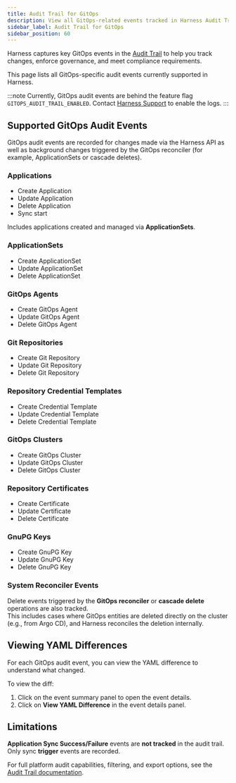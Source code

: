 ```yaml
---
title: Audit Trail for GitOps
description: View all GitOps-related events tracked in Harness Audit Trail.
sidebar_label: Audit Trail for GitOps
sidebar_position: 60
---
```


Harness captures key GitOps events in the [Audit Trail](https://developer.harness.io/docs/platform/governance/audit-trail/) to help you track changes, enforce governance, and meet compliance requirements.

This page lists all GitOps-specific audit events currently supported in Harness.

:::note
Currently, GitOps audit events are behind the feature flag `GITOPS_AUDIT_TRAIL_ENABLED`. Contact [Harness Support](mailto:support@harness.io) to enable the logs.
:::

## Supported GitOps Audit Events

GitOps audit events are recorded for changes made via the Harness API as well as background changes triggered by the GitOps reconciler (for example, ApplicationSets or cascade deletes).

### Applications

- Create Application  
- Update Application  
- Delete Application  
- Sync start  

Includes applications created and managed via **ApplicationSets**.  

### ApplicationSets

- Create ApplicationSet  
- Update ApplicationSet  
- Delete ApplicationSet

### GitOps Agents

- Create GitOps Agent  
- Update GitOps Agent  
- Delete GitOps Agent

### Git Repositories

- Create Git Repository  
- Update Git Repository  
- Delete Git Repository

### Repository Credential Templates

- Create Credential Template  
- Update Credential Template  
- Delete Credential Template

### GitOps Clusters

- Create GitOps Cluster  
- Update GitOps Cluster  
- Delete GitOps Cluster

### Repository Certificates

- Create Certificate  
- Update Certificate  
- Delete Certificate

### GnuPG Keys

- Create GnuPG Key  
- Update GnuPG Key  
- Delete GnuPG Key

### System Reconciler Events

Delete events triggered by the **GitOps reconciler** or **cascade delete** operations are also tracked.  
This includes cases where GitOps entities are deleted directly on the cluster (e.g., from Argo CD), and Harness reconciles the deletion internally.

## Viewing YAML Differences

For each GitOps audit event, you can view the YAML difference to understand what changed.

To view the diff:

1. Click on the event summary panel to open the event details.  
2. Click on **View YAML Difference** in the event details panel.


<div align="center">
  <DocImage path={require('./static/gitops-audit-logs.png')} width="60%" height="60%" title="Click to view full size image" />
</div>

## Limitations

**Application Sync Success/Failure** events are **not tracked** in the audit trail.  
Only sync **trigger** events are recorded.


For full platform audit capabilities, filtering, and export options, see the [Audit Trail documentation](https://developer.harness.io/docs/platform/governance/audit-trail/).
